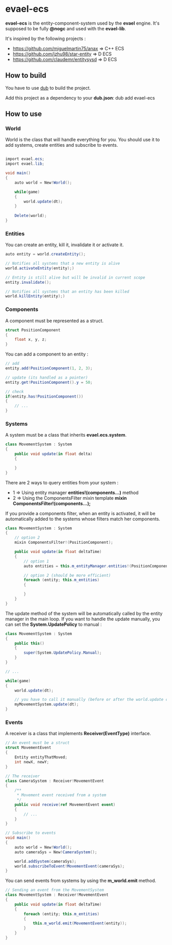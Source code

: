 # evael-ecs


**evael-ecs** is the entity-component-system used by the **evael** engine. It's supposed to be fully **@nogc** and used with the **evael-lib**.

It's inspired by the following projects : 

* https://github.com/miguelmartin75/anax  => C++ ECS
* https://github.com/jzhu98/star-entity   => D ECS
* https://github.com/claudemr/entitysysd  => D ECS

## How to build

You have to use [dub](https://code.dlang.org/download) to build the project.

Add this project as a dependency to your **dub.json**: dub add evael-ecs

## How to use

### World

World is the class that will handle everything for you. You should use it to add systems, create entities and subscribe to events.

```cs

import evael.ecs;
import evael.lib;

void main()
{
    auto world = New!World();

    while(game)
    {
        world.update(dt);
    }
    
    Delete(world);
}

```

### Entities

You can create an entity, kill it, invalidate it or activate it.

```cs
auto entity = world.createEntity();

// Notifies all systems that a new entity is alive
world.activateEntity(entity);)

// Entity is still alive but will be invalid in current scope
entity.invalidate();

// Notifies all systems that an entity has been killed
world.killEntity(entity);)

```

### Components

A component must be represented as a struct.

```cs
struct PositionComponent
{
    float x, y, z;
}
```

You can add a component to an entity :

```cs
// add
entity.add!PositionComponent(1, 2, 3);

// update (its handled as a pointer)
entity.get!PositionComponent().y = 50;

// check
if(entity.has!PositionComponent())
{
    // ...
}
```
### Systems

A system must be a class that inherits **evael.ecs.system**.

```cs
class MovementSystem : System
{
    public void update(in float delta)
    {

    }
}
```

There are 2 ways to query entities from your system : 

* 1 => Using entity manager **entities!(components...)** method
* 2 => Using the ComponentsFilter mixin template **mixin ComponentsFilter!(components...);**

If you provide a components filter, when an entity is activated, it will be automatically added to the systems whose filters match her components.

```cs
class MovementSystem : System
{
    // option 2
    mixin ComponentsFilter!(PositionComponent);

    public void update(in float deltaTime)
    {
        // option 1
        auto entities = this.m_entityManager.entities!(PositionComponent);

        // option 2 (should be more efficient)
        foreach (entity; this.m_entities)
        {

        }
    }
}
```
The update method of the system will be automatically called by the entity manager in the main loop. If you want to handle the update manually, you can set the **System.UpdatePolicy** to manual :

```cs
class MovementSystem : System
{
    public this()
    {
        super(System.UpdatePolicy.Manual);
    }
}

// ...

while(game)
{
    world.update(dt);

    // you have to call it manually (before or after the world.update call)
    myMovementSystem.update(dt);
}
```

### Events

A receiver is a class that implements **Receiver(EventType)** interface.

```cs
// An event must be a struct
struct MovementEvent
{
    Entity entityThatMoved;
    int newX, newY;
}

// The receiver
class CameraSystem : Receiver!MovementEvent
{
    /**
     * Movement event received from a system
     */
    public void receive(ref MovementEvent event)
    {
        // ...
    }
}

// Subscribe to events
void main()
{
    auto world = New!World();
    auto cameraSys = New!CameraSystem();

    world.addSystem(cameraSys);
    world.subscribeToEvent!MovementEvent(cameraSys);
}
```

You can send events from systems by using the **m_world.emit** method.

```cs
// Sending an event from the MovementSystem
class MovementSystem : Receiver!MovementEvent
{
    public void update(in float deltaTime)
    {
        foreach (entity; this.m_entities)
        {
            this.m_world.emit(MovementEvent(entity));
        }
    }
}
```